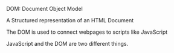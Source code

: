 DOM: Document Object Model

A Structured representation of an HTML Document

The DOM is used to connect webpages to scripts like JavaScript

JavaScript and the DOM are two different things.
